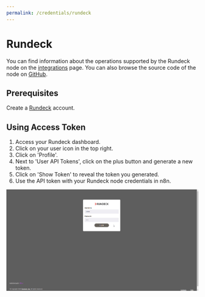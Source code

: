 ```yaml
---
permalink: /credentials/rundeck
---
```


# Rundeck

You can find information about the operations supported by the Rundeck node on the [integrations](https://n8n.io/integrations/n8n-nodes-base.rundeck) page. You can also browse the source code of the node on [GitHub](https://github.com/n8n-io/n8n/tree/master/packages/nodes-base/nodes/Rundeck).

## Prerequisites

Create a [Rundeck](https://www.rundeck.com/) account.

## Using Access Token

1. Access your Rundeck dashboard.
2. Click on your user icon in the top right.
3. Click on 'Profile'.
4. Next to 'User API Tokens', click on the plus button and generate a new token.
5. Click on 'Show Token' to reveal the token you generated.
5. Use the API token with your Rundeck node credentials in n8n.

![Getting Rundeck credentials](./using-access-token.gif)
